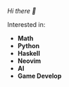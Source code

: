 *Hi there 👋*

Interested in:
- **Math**
- **Python**
- **Haskell**
- **Neovim**
- **AI**
- **Game Develop**
